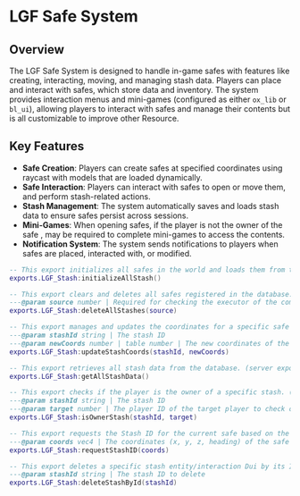 # LGF Safe System

## Overview

The LGF Safe System is designed to handle in-game safes with features like creating, interacting, moving, and managing stash data. Players can place and interact with safes, which store data and inventory. The system provides interaction menus and mini-games (configured as either `ox_lib` or `bl_ui`), allowing players to interact with safes and manage their contents but is all customizable to improve other Resource.

## Key Features

- **Safe Creation**: Players can create safes at specified coordinates using raycast with models that are loaded dynamically.
- **Safe Interaction**: Players can interact with safes to open or move them, and perform stash-related actions.
- **Stash Management**: The system automatically saves and loads stash data to ensure safes persist across sessions.
- **Mini-Games**: When opening safes, if the player is not the owner of the safe , may be required to complete mini-games to access the contents.
- **Notification System**: The system sends notifications to players when safes are placed, interacted with, or modified.

```lua
-- This export initializes all safes in the world and loads them from the server. (client exports)
exports.LGF_Stash:initializeAllStash()

-- This export clears and deletes all safes registered in the database. (server exports)
---@param source number | Required for checking the executor of the command to prevent exploit
exports.LGF_Stash:deleteAllStashes(source)

-- This export manages and updates the coordinates for a specific safe entity. (server exports)
---@param stashId string | The stash ID
---@param newCoords number | table number | The new coordinates of the safe entity
exports.LGF_Stash:updateStashCoords(stashId, newCoords)

-- This export retrieves all stash data from the database. (server exports)
exports.LGF_Stash:getAllStashData()

-- This export checks if the player is the owner of a specific stash. (server exports)
---@param stashId string | The stash ID
---@param target number | The player ID of the target player to check ownership for
exports.LGF_Stash:isOwnerStash(stashId, target)

-- This export requests the Stash ID for the current safe based on the provided coordinates. (server exports)
---@param coords vec4 | The coordinates (x, y, z, heading) of the safe entity
exports.LGF_Stash:requestStashID(coords)

-- This export deletes a specific stash entity/interaction Dui by its ID. (server exports)
---@param stashId string | The stash ID to delete
exports.LGF_Stash:deleteStashById(stashId)
```
